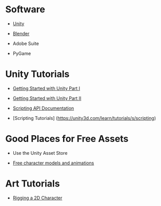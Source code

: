 # Software

* [Unity](https://unity3d.com)

* [Blender](https://www.blender.org)

* Adobe Suite

* PyGame



# Unity Tutorials


* [Getting Started with Unity Part I](https://www.raywenderlich.com/147687/introduction-unity-getting-started-part-12)

* [Getting Started with Unity Part II](https://www.raywenderlich.com/147687/introduction-unity-getting-started-part-22)

* [Scripting API Documentation](https://docs.unity3d.com/ScriptReference/)

* [Scripting Tutorials] (https://unity3d.com/learn/tutorials/s/scripting)

# Good Places for Free Assets

* Use the Unity Asset Store

* [Free character models and animations](https://www.mixamo.com)


# Art Tutorials

* [Rigging a 2D Character](https://www.youtube.com/watch?v=Y16xtk6u2QU)


